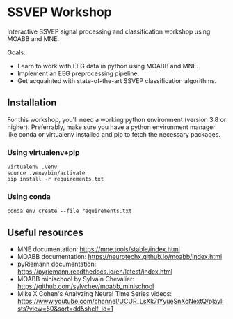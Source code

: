 # SSVEP Workshop
Interactive SSVEP signal processing and classification workshop using MOABB and MNE.

Goals:

* Learn to work with EEG data in python using MOABB and MNE.
* Implement an EEG preprocessing pipeline.
* Get acquainted with state-of-the-art SSVEP classification algorithms.

## Installation

For this workshop, you'll need a working python environment (version 3.8 or
higher). Preferrably, make sure you have a python environment manager like
conda or virtualenv installed and pip to fetch the necessary packages.

### Using virtualenv+pip
```
virtualenv .venv
source .venv/bin/activate
pip install -r requirements.txt
```

### Using conda
```
conda env create --file requirements.txt
```

## Useful resources
* MNE documentation: https://mne.tools/stable/index.html
* MOABB documentation: https://neurotechx.github.io/moabb/index.html
* pyRiemann documentation: https://pyriemann.readthedocs.io/en/latest/index.html
* MOABB minischool by Sylvain Chevalier: https://github.com/sylvchev/moabb_minischool
* Mike X Cohen's Analyzing Neural Time Series videos: https://www.youtube.com/channel/UCUR_LsXk7IYyueSnXcNextQ/playlists?view=50&sort=dd&shelf_id=1
